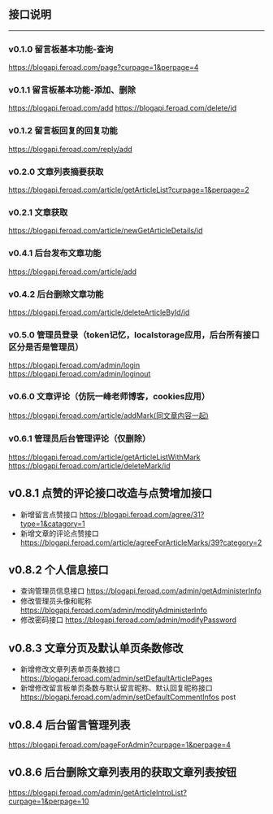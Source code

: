 ## 接口说明
-------
### v0.1.0 留言板基本功能-查询
https://blogapi.feroad.com/page?curpage=1&perpage=4
### v0.1.1 留言板基本功能-添加、删除
https://blogapi.feroad.com/add
https://blogapi.feroad.com/delete/id
### v0.1.2 留言板回复的回复功能
https://blogapi.feroad.com/reply/add
### v0.2.0 文章列表摘要获取
https://blogapi.feroad.com/article/getArticleList?curpage=1&perpage=2
### v0.2.1 文章获取
https://blogapi.feroad.com/article/newGetArticleDetails/id
### v0.4.1 后台发布文章功能
https://blogapi.feroad.com/article/add
### v0.4.2 后台删除文章功能
https://blogapi.feroad.com/article/deleteArticleById/id
### v0.5.0 管理员登录（token记忆，localstorage应用，后台所有接口区分是否是管理员）
https://blogapi.feroad.com/admin/login
https://blogapi.feroad.com/admin/loginout
### v0.6.0 文章评论（仿阮一峰老师博客，cookies应用）
https://blogapi.feroad.com/article/addMark(同文章内容一起)
### v0.6.1 管理员后台管理评论（仅删除）
https://blogapi.feroad.com/article/getArticleListWithMark
https://blogapi.feroad.com/article/deleteMark/id
## v0.8.1 点赞的评论接口改造与点赞增加接口
- 新增留言点赞接口
https://blogapi.feroad.com/agree/31?type=1&catagory=1
- 新增文章的评论点赞接口
https://blogapi.feroad.com/article/agreeForArticleMarks/39?category=2
## v0.8.2 个人信息接口
- 查询管理员信息接口
https://blogapi.feroad.com/admin/getAdministerInfo
- 修改管理员头像和昵称
https://blogapi.feroad.com/admin/modityAdministerInfo
- 修改密码接口
https://blogapi.feroad.com/admin/modifyPassword
## v0.8.3 文章分页及默认单页条数修改
- 新增修改文章列表单页条数接口
https://blogapi.feroad.com/admin/setDefaultArticlePages
- 新增修改留言板单页条数与默认留言昵称、默认回复昵称接口
https://blogapi.feroad.com/admin/setDefaultCommentInfos post
## v0.8.4 后台留言管理列表
https://blogapi.feroad.com/pageForAdmin?curpage=1&perpage=4
## v0.8.6 后台删除文章列表用的获取文章列表按钮
https://blogapi.feroad.com/admin/getArticleIntroList?curpage=1&perpage=10
